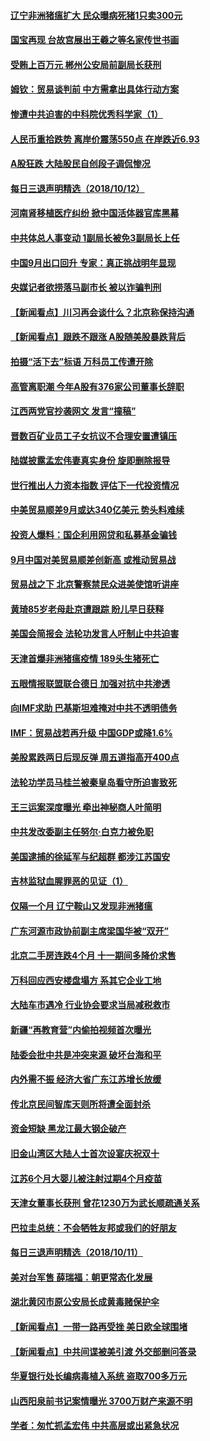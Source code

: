#### [辽宁非洲猪瘟扩大 民众曝病死猪1只卖300元](../pages/nsc413/n10781018.md?t=10130933) 


#### [国宝再现 台故宫展出王羲之等名家传世书画](../pages/nsc413/n10780842.md?t=10130933) 

#### [受贿上百万元 郴州公安局前副局长获刑](../pages/nsc413/n10780870.md?t=10130933) 

#### [姆钦：贸易谈判前 中方需拿出具体行动方案](../pages/nsc413/n10780360.md?t=10130933) 

#### [惨遭中共迫害的中科院优秀科学家（1）](../pages/nsc413/n10775982.md?t=10130933) 

#### [人民币重拾跌势 离岸价震荡550点 在岸跌近6.93](../pages/nsc413/n10780527.md?t=10130933) 

#### [A股狂跌 大陆股民自创段子调侃惨况](../pages/nsc413/n10780830.md?t=10130933) 

#### [每日三退声明精选（2018/10/12）](../pages/nsc413/n10780701.md?t=10130933) 

#### [河南肾移植医疗纠纷 掀中国活体器官库黑幕](../pages/nsc413/n10779806.md?t=10130933) 

#### [中共体总人事变动 1副局长被免3副局长上任](../pages/nsc413/n10780318.md?t=10130933) 

#### [中国9月出口回升 专家：真正挑战明年显现](../pages/nsc413/n10780250.md?t=10130933) 

#### [央媒记者欲捞落马副市长 被以诈骗判刑](../pages/nsc413/n10780331.md?t=10130933) 

#### [【新闻看点】川习再会谈什么？北京称保持沟通](../pages/nsc413/n10780037.md?t=10130933) 

#### [【新闻看点】跟跌不跟涨 A股随美股暴跌背后](../pages/nsc413/n10780057.md?t=10130933) 

#### [拍摄“活下去”标语 万科员工传遭开除](../pages/nsc413/n10780146.md?t=10130933) 

#### [高管离职潮 今年A股有376家公司董事长辞职](../pages/nsc413/n10780206.md?t=10130933) 

#### [江西两党官抄袭网文 发言“撞稿”](../pages/nsc413/n10780158.md?t=10130933) 

#### [晋数百矿业员工子女抗议不合理安置遭镇压](../pages/nsc413/n10780244.md?t=10130933) 

#### [陆媒披露孟宏伟妻真实身份 旋即删除报导](../pages/nsc413/n10780160.md?t=10130933) 

#### [世行推出人力资本指数 评估下一代投资情况](../pages/nsc413/n10779862.md?t=10130933) 

#### [中美贸易顺差9月或达340亿美元 势头料难续](../pages/nsc413/n10780018.md?t=10130933) 

#### [投资人爆料：国企利用网贷和私募基金骗钱](../pages/nsc413/n10779534.md?t=10130933) 

#### [9月中国对美贸易顺差创新高 或推动贸易战](../pages/nsc413/n10779674.md?t=10130933) 

#### [贸易战之下 北京警察禁民众进美使馆听讲座](../pages/nsc413/n10779751.md?t=10130933) 

#### [黄琦85岁老母赴京遭跟踪 盼儿早日获释](../pages/nsc413/n10779467.md?t=10130933) 

#### [美国会简报会 法轮功发言人吁制止中共迫害](../pages/nsc413/n10779649.md?t=10130933) 

#### [天津首爆非洲猪瘟疫情 189头生猪死亡](../pages/nsc413/n10779494.md?t=10130933) 

#### [五眼情报联盟联合德日 加强对抗中共渗透](../pages/nsc413/n10779555.md?t=10130933) 

#### [向IMF求助 巴基斯坦难掩对中共不透明债务](../pages/nsc413/n10779334.md?t=10130933) 

#### [IMF：贸易战若再升级 中国GDP或降1.6%](../pages/nsc413/n10779387.md?t=10130933) 

#### [美股累跌两日后现反弹 周五道指高开400点](../pages/nsc413/n10777885.md?t=10130933) 

#### [法轮功学员马桂兰被秦皇岛看守所迫害致死](../pages/nsc413/n10779080.md?t=10130933) 

#### [王三运案深度曝光 牵出神秘商人叶简明](../pages/nsc413/n10779216.md?t=10130933) 


#### [中共发改委副主任努尔·白克力被免职](../pages/nsc413/n10779074.md?t=10130933) 

#### [美国逮捕的徐延军与纪超群 都涉江苏国安](../pages/nsc413/n10778174.md?t=10130933) 

#### [吉林监狱血腥罪恶的见证（1）](../pages/nsc413/n10772571.md?t=10130933) 

#### [仅隔一个月 辽宁鞍山又发现非洲猪瘟](../pages/nsc413/n10779182.md?t=10130933) 

#### [广东河源市政协前副主席梁国华被“双开”](../pages/nsc413/n10779111.md?t=10130933) 

#### [北京二手房连跌4个月 十一期间多降价求售](../pages/nsc413/n10778983.md?t=10130933) 

#### [万科回应西安楼盘塌方 系其它企业工地](../pages/nsc413/n10778380.md?t=10130933) 

#### [大陆车市遇冷 行业协会要求当局减税救市](../pages/nsc413/n10778525.md?t=10130933) 

#### [新疆“再教育营”内偷拍视频首次曝光](../pages/nsc413/n10778800.md?t=10130933) 

#### [陆委会批中共是冲突来源 破坏台海和平](../pages/nsc413/n10778804.md?t=10130933) 

#### [内外需不振 经济大省广东江苏增长放缓](../pages/nsc413/n10777975.md?t=10130933) 

#### [传北京民间智库天则所将遭全面封杀](../pages/nsc413/n10778770.md?t=10130933) 

#### [资金短缺 黑龙江最大钢企破产](../pages/nsc413/n10777988.md?t=10130933) 

#### [旧金山湾区大陆人士首次设宴庆祝双十](../pages/nsc413/n10778620.md?t=10130933) 

#### [江苏6个月大婴儿被注射过期4个月疫苗](../pages/nsc413/n10778384.md?t=10130933) 

#### [天津女董事长获刑 曾花1230万为武长顺疏通关系](../pages/nsc413/n10777747.md?t=10130933) 

#### [巴拉圭总统：不会牺牲友邦或我们的好朋友](../pages/nsc413/n10778254.md?t=10130933) 

#### [每日三退声明精选（2018/10/11）](../pages/nsc413/n10778339.md?t=10130933) 

#### [美对台军售 薛瑞福：朝更常态化发展](../pages/nsc413/n10778125.md?t=10130933) 

#### [湖北黄冈市原公安局长成黄毒赌保护伞](../pages/nsc413/n10777739.md?t=10130933) 

#### [【新闻看点】一带一路再受挫 美日欧全球围堵](../pages/nsc413/n10777284.md?t=10130933) 

#### [【新闻看点】中共间谍被美引渡 外交部删问答录](../pages/nsc413/n10777155.md?t=10130933) 

#### [华夏银行处长编病毒植入系统 盗取700多万元](../pages/nsc413/n10777711.md?t=10130933) 

#### [山西阳泉前书记案情曝光 3700万财产来源不明](../pages/nsc413/n10777731.md?t=10130933) 

#### [学者：匆忙抓孟宏伟 中共高层或出紧急状况](../pages/nsc413/n10777536.md?t=10130933) 

